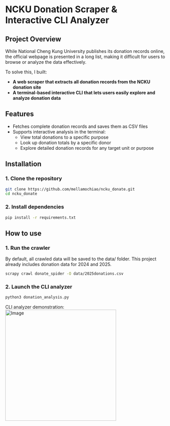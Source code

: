 # NCKU Donation Scraper & Interactive CLI Analyzer

## Project Overview

While National Cheng Kung University publishes its donation records online, the official webpage is presented in a long list, making it difficult for users to browse or analyze the data effectively.

To solve this, I built:

-  **A web scraper that extracts all donation records from the NCKU donation site**
-  **A terminal-based interactive CLI that lets users easily explore and analyze donation data**

## Features

- Fetches complete donation records and saves them as CSV files
- Supports interactive analysis in the terminal:
  - View total donations to a specific purpose 
  - Look up donation totals by a specific donor
  - Explore detailed donation records for any target unit or purpose

## Installation

### 1. Clone the repository

```bash
git clone https://github.com/mellamochiao/ncku_donate.git
cd ncku_donate
```
### 2. Install dependencies

```bash
pip install -r requirements.txt
```

## How to use

### 1. Run the crawler
By default, all crawled data will be saved to the data/ folder.
This project already includes donation data for 2024 and 2025.
```bash
scrapy crawl donate_spider -O data/2025donations.csv
```

### 2. Launch the CLI analyzer
```bash
python3 donation_analysis.py
```
CLI analyzer demonstration:
<img width="349" alt="Image" src="https://github.com/user-attachments/assets/8f211492-c0ab-46e6-9c0e-84cb3f84696a" />


